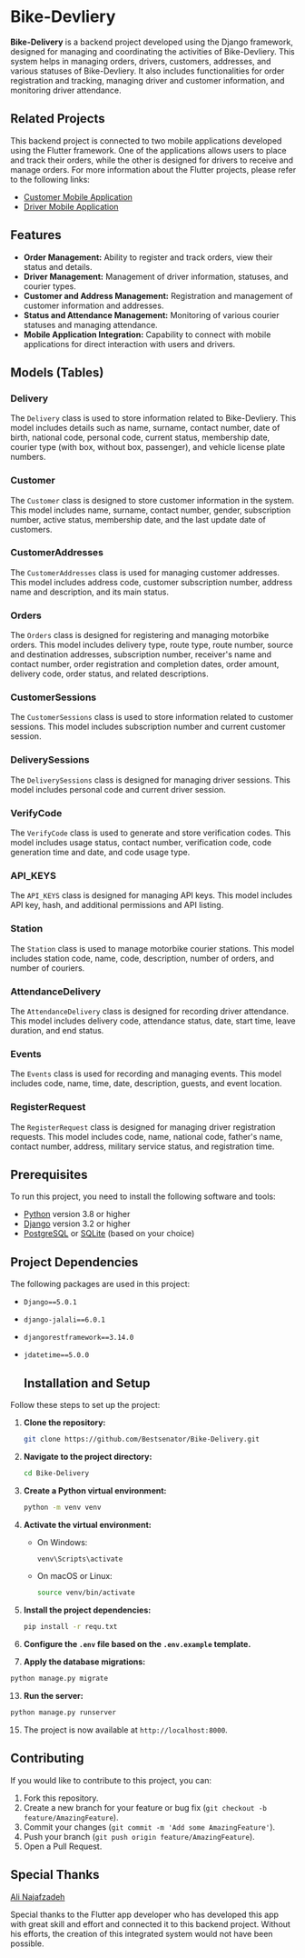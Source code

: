 # Bike-Devliery

**Bike-Delivery** is a backend project developed using the Django framework, designed for managing and coordinating the activities of Bike-Devliery. This system helps in managing orders, drivers, customers, addresses, and various statuses of Bike-Devliery. It also includes functionalities for order registration and tracking, managing driver and customer information, and monitoring driver attendance.

## Related Projects

This backend project is connected to two mobile applications developed using the Flutter framework. One of the applications allows users to place and track their orders, while the other is designed for drivers to receive and manage orders. For more information about the Flutter projects, please refer to the following links:

- [Customer Mobile Application](#)
- [Driver Mobile Application](#)

## Features

- **Order Management:** Ability to register and track orders, view their status and details.
- **Driver Management:** Management of driver information, statuses, and courier types.
- **Customer and Address Management:** Registration and management of customer information and addresses.
- **Status and Attendance Management:** Monitoring of various courier statuses and managing attendance.
- **Mobile Application Integration:** Capability to connect with mobile applications for direct interaction with users and drivers.

## Models (Tables)

### Delivery

The `Delivery` class is used to store information related to Bike-Devliery. This model includes details such as name, surname, contact number, date of birth, national code, personal code, current status, membership date, courier type (with box, without box, passenger), and vehicle license plate numbers.

### Customer

The `Customer` class is designed to store customer information in the system. This model includes name, surname, contact number, gender, subscription number, active status, membership date, and the last update date of customers.

### CustomerAddresses

The `CustomerAddresses` class is used for managing customer addresses. This model includes address code, customer subscription number, address name and description, and its main status.

### Orders

The `Orders` class is designed for registering and managing motorbike orders. This model includes delivery type, route type, route number, source and destination addresses, subscription number, receiver's name and contact number, order registration and completion dates, order amount, delivery code, order status, and related descriptions.

### CustomerSessions

The `CustomerSessions` class is used to store information related to customer sessions. This model includes subscription number and current customer session.

### DeliverySessions

The `DeliverySessions` class is designed for managing driver sessions. This model includes personal code and current driver session.

### VerifyCode

The `VerifyCode` class is used to generate and store verification codes. This model includes usage status, contact number, verification code, code generation time and date, and code usage type.

### API_KEYS

The `API_KEYS` class is designed for managing API keys. This model includes API key, hash, and additional permissions and API listing.

### Station

The `Station` class is used to manage motorbike courier stations. This model includes station code, name, code, description, number of orders, and number of couriers.

### AttendanceDelivery

The `AttendanceDelivery` class is designed for recording driver attendance. This model includes delivery code, attendance status, date, start time, leave duration, and end status.

### Events

The `Events` class is used for recording and managing events. This model includes code, name, time, date, description, guests, and event location.

### RegisterRequest

The `RegisterRequest` class is designed for managing driver registration requests. This model includes code, name, national code, father's name, contact number, address, military service status, and registration time.

## Prerequisites

To run this project, you need to install the following software and tools:

- [Python](https://www.python.org/downloads/) version 3.8 or higher
- [Django](https://www.djangoproject.com/) version 3.2 or higher
- [PostgreSQL](https://www.postgresql.org/) or [SQLite](https://www.sqlite.org/) (based on your choice)
  

## Project Dependencies

The following packages are used in this project:

- `Django==5.0.1`
- `django-jalali==6.0.1`
- `djangorestframework==3.14.0`
- `jdatetime==5.0.0`

  ## Installation and Setup

Follow these steps to set up the project:

1. **Clone the repository:**
   ```bash
   git clone https://github.com/Bestsenator/Bike-Delivery.git
   ```

3. **Navigate to the project directory:**
   ```bash
   cd Bike-Delivery
   ```

5. **Create a Python virtual environment:**
   ```bash
   python -m venv venv
   ```

7. **Activate the virtual environment:**

   - On Windows:
     ```bash
     venv\Scripts\activate
     ```
   - On macOS or Linux:
     ```bash
     source venv/bin/activate
     ```

8. **Install the project dependencies:**
   ```bash
   pip install -r requ.txt
   ```

10. **Configure the `.env` file based on the `.env.example` template.**

11. **Apply the database migrations:**
   ```bash
python manage.py migrate
```

13. **Run the server:**
   ```bash
python manage.py runserver
```

15. The project is now available at `http://localhost:8000`.

## Contributing

If you would like to contribute to this project, you can:

1. Fork this repository.
2. Create a new branch for your feature or bug fix (`git checkout -b feature/AmazingFeature`).
3. Commit your changes (`git commit -m 'Add some AmazingFeature'`).
4. Push your branch (`git push origin feature/AmazingFeature`).
5. Open a Pull Request.

## Special Thanks

[Ali Najafzadeh](https://github.com/AliNajafzadeh7916)

Special thanks to the Flutter app developer who has developed this app with great skill and effort and connected it to this backend project. Without his efforts, the creation of this integrated system would not have been possible.


